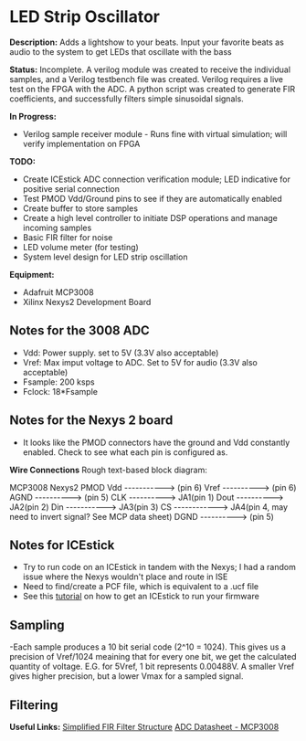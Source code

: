 # LED Strip Oscillator

**Description:** Adds a lightshow to your beats. Input your favorite beats as audio to the system to get LEDs that oscillate with the bass

**Status:** Incomplete. A verilog module was created to receive the individual samples, and a Verilog testbench file was created. Verilog requires a live test on the FPGA with the ADC. A python script was created to generate FIR coefficients, and successfully filters simple sinusoidal signals.

**In Progress:**
- Verilog sample receiver module - Runs fine with virtual simulation; will verify implementation on FPGA

**TODO:**
- Create ICEstick ADC connection verification module; LED indicative for positive serial connection
- Test PMOD Vdd/Ground pins to see if they are automatically enabled
- Create buffer to store samples
- Create a high level controller to initiate DSP operations and manage incoming samples
- Basic FIR filter for noise 
- LED volume meter (for testing)
- System level design for LED strip oscillation

**Equipment:**
- Adafruit MCP3008
- Xilinx Nexys2 Development Board

## Notes for the 3008 ADC
- Vdd: Power supply. set to 5V (3.3V also acceptable)
- Vref: Max imput voltage to ADC. Set to 5V for audio (3.3V also acceptable)
- Fsample: 200 ksps
- Fclock: 18*Fsample

## Notes for the Nexys 2 board
- It looks like the PMOD connectors have the ground and Vdd constantly enabled. Check to see what each pin is configured as.

**Wire Connections**
Rough text-based block diagram:

MCP3008          Nexys2 PMOD
Vdd -----------> (pin 6)
Vref ----------> (pin 6)
AGND ----------> (pin 5)
CLK  ----------> JA1(pin 1)
Dout ----------> JA2(pin 2)
Din -----------> JA3(pin 3)
CS ------------> JA4(pin 4, may need to invert signal? See MCP data sheet)
DGND ----------> (pin 5)

## Notes for ICEstick
- Try to run code on an ICEstick in tandem with the Nexys; I had a random issue where the Nexys wouldn't place and route in ISE
- Need to find/create a PCF file, which is equivalent to a .ucf file
- See this [tutorial](https://www.youtube.com/watch?v=1CNVsxoLI60) on how to get an ICEstick to run your firmware

## Sampling 
-Each sample produces a 10 bit serial code (2^10 = 1024). This gives us a precision of Vref/1024 meaining that for every one bit, we get the 
calculated quantity of voltage. E.G. for 5Vref, 1 bit represents 0.00488V. A smaller Vref gives higher precision, but a lower Vmax for a 
sampled signal.

## Filtering

**Useful Links:**
[Simplified FIR Filter Structure](https://www.embedded.com/design/real-time-and-performance/4008837/DSP-Tricks-An-odd-way-to-build-a-simplified-FIR-filter-structure)
[ADC Datasheet - MCP3008](https://cdn-shop.adafruit.com/datasheets/MCP3008.pdf)
